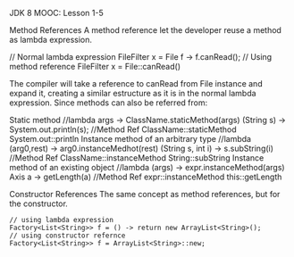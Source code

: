 JDK 8 MOOC: Lesson 1-5

Method References
A method reference let the developer reuse a method as lambda expression.

// Normal lambda expression
FileFilter x = File f -> f.canRead();
// Using method reference
FileFilter x = File::canRead()

The compiler will take a reference to canRead from File instance and expand it, creating 
a similar estructure as it is in the normal lambda expression. 
Since methods can also be referred from:

Static method
	//lambda
	args -> ClassName.staticMethod(args)
	(String s) -> System.out.println(s);
	//Method Ref
	ClassName::staticMethod
	System.out::println
Instance method of an arbitrary type
	//lambda
	(arg0,rest) -> arg0.instanceMedhot(rest)
	(String s, int i) -> s.subString(i)
	//Method Ref
	ClassName::instanceMethod
	String::subString
Instance method of an existing object
	//lambda
	(args) -> expr.instanceMethod(args)
	Axis a -> getLength(a)
	//Method Ref
	expr::instanceMethod
	this::getLength
	
Constructor References
The same concept as method references, but for the constructor. 

	// using lambda expression
	Factory<List<String>> f = () -> return new ArrayList<String>();
	// using constructor refernce
	Factory<List<String>> f = ArrayList<String>::new;
	
